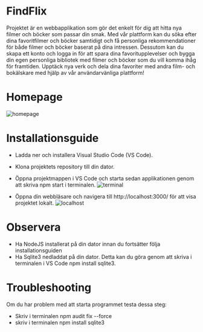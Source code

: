 # FindFlix
Projektet är en webbapplikation som gör det enkelt för dig att hitta nya filmer och böcker som passar din smak. Med vår plattform kan du söka efter dina favoritfilmer och böcker samtidigt och få personliga rekommendationer för både filmer och böcker baserat på dina intressen. Dessutom kan du skapa ett konto och logga in för att spara dina favoritupplevelser och bygga din egen personliga bibliotek med filmer och böcker som du vill komma ihåg för framtiden. Upptäck nya verk och dela dina favoriter med andra film- och bokälskare med hjälp av vår användarvänliga plattform!
# Homepage
![homepage](https://github.com/Dinomaster818/FindFlix/assets/61086008/e2f3113a-d6ca-437d-9c41-e4728df42329)



# Installationsguide
* Ladda ner och installera Visual Studio Code (VS Code).

* Klona projektets repository till din dator.
* Öppna projektmappen i VS Code och starta sedan applikationen genom att skriva npm start i terminalen.
  ![terminal](https://github.com/Dinomaster818/FindFlix/assets/61086008/e523b69a-f621-4055-be42-53768d941df9)

* Öppna din webbläsare och navigera till http://localhost:3000/ för att visa projektet lokalt.
  ![localhost](https://github.com/Dinomaster818/FindFlix/assets/61086008/c4d66cfb-e626-45cd-96ac-8ed5509055bf)

# Observera
* Ha NodeJS installerat på din dator innan du fortsätter följa installationsguiden
* Ha Sqlite3 nedladdat på din dator. Detta kan du göra genom att skriva i terminalen i VS Code npm install sqlite3.

# Troubleshooting
Om du har problem med att starta programmet testa dessa steg:
* Skriv i terminalen npm audit fix --force
* skriv i terminalen npm install sqlite3
